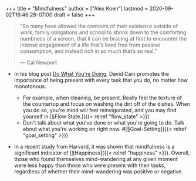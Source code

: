 +++
title = "Mindfulness"
author = ["Alex Koen"]
lastmod = 2020-09-02T16:46:28-07:00
draft = false
+++

> “So many have allowed the contours of their existence outside of work, family obligations and school to shrink down to the comforting numbness of a screen, that it can be bracing at first to encounter the intense engagement of a life that’s lived free from passive consumption, and instead rich in so much that’s so real.”
>
> — Cal Newport

-   In his blog post [Do What You're Doing](https://www.raptitude.com/2019/11/do-what-youre-doing/), David Cain promotes the importance of being present with every task that you do, no matter how monotonous.
    -   For example, when cleaning, be present. Really feel the texture of the countertop and focus on washing the dirt off of the dishes. When you do so, you're mind will feel reinvigorated, and you may find yourself in [§Flow State.]({{< relref "flow_state" >}})
    -   Don't talk about what you've done or what you're going to do. Talk about what you're working on right now. #[§Goal-Setting]({{< relref "goal_setting" >}})

-   In a recent study from Harvard, it was shown that mindfulness is a significant indicator of [§Happiness]({{< relref "happiness" >}}). Overall, those who found themselves mind-wandering at any given moment were less happy than those who were present with their tasks, regardless of whether their mind-wandering was positive or negative.
